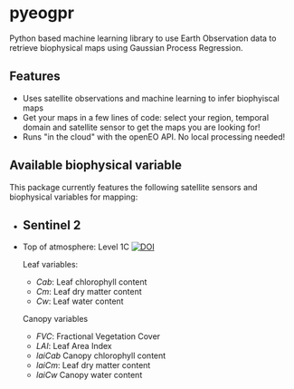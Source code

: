 
# pyeogpr


Python based machine learning library to use Earth Observation data to retrieve biophysical maps using Gaussian Process Regression.

## Features

- Uses satellite observations and machine learning to infer biophyiscal maps
- Get your maps in a few lines of code: select your region, temporal domain and satellite sensor to get the maps you are looking for!	
- Runs "in the cloud" with the openEO API. No local processing needed!

## Available biophysical variable

This package currently features the following satellite sensors and biophysical variables for mapping:

 - Sentinel 2
	 -
	 
 - Top of atmosphere: Level 1C [![DOI](https://img.shields.io/badge/DOI-10.1016/estevez_et_al_2022-doi.svg)](https://doi.org/10.1016/j.rse.2022.112958)
 
	 Leaf variables:
	 - _Cab_: Leaf chlorophyll content
	 - _Cm_: Leaf dry matter content
	 - _Cw_: Leaf water content
	 	 
	Canopy variables
	 - 	 _FVC_: Fractional Vegetation Cover
	 - _LAI_: Leaf Area Index
	 - _laiCab_ Canopy chlorophyll content
	 - _laiCm_: Leaf dry matter content
	 - _laiCw_ Canopy water content
